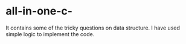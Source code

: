 # all-in-one-c-
It contains some of the tricky questions on data structure.
I have used simple logic to implement the code.
